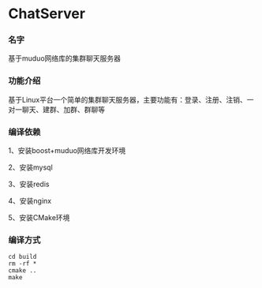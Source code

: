 # ChatServer
### 名字
基于muduo网络库的集群聊天服务器

### 功能介绍
基于Linux平台一个简单的集群聊天服务器，主要功能有：登录、注册、注销、一对一聊天、建群、加群、群聊等

### 编译依赖
1、安装boost+muduo网络库开发环境

2、安装mysql

3、安装redis

4、安装nginx

5、安装CMake环境

### 编译方式
```
cd build 
rm -rf *
cmake ..
make
```




